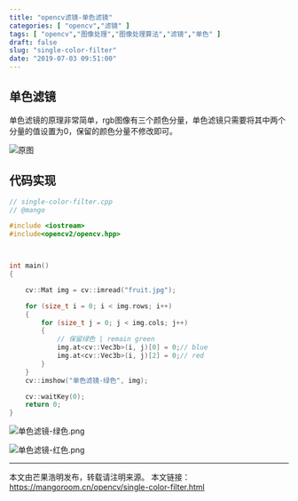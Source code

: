 ```yaml
---
title: "opencv滤镜-单色滤镜"
categories: [ "opencv","滤镜" ]
tags: [ "opencv","图像处理","图像处理算法","滤镜","单色" ]
draft: false
slug: "single-color-filter"
date: "2019-07-03 09:51:00"
---
```


## 单色滤镜

单色滤镜的原理非常简单，rgb图像有三个颜色分量，单色滤镜只需要将其中两个分量的值设置为0，保留的颜色分量不修改即可。

![原图](https://mangoroom.cn/usr/uploads/2019/07/3135764183.jpg)

## 代码实现

```c++
// single-color-filter.cpp 
// @mango

#include <iostream>
#include<opencv2/opencv.hpp>



int main()
{

	cv::Mat img = cv::imread("fruit.jpg");

	for (size_t i = 0; i < img.rows; i++)
	{
		for (size_t j = 0; j < img.cols; j++)
		{
			// 保留绿色 | remain green
			img.at<cv::Vec3b>(i, j)[0] = 0;// blue
			img.at<cv::Vec3b>(i, j)[2] = 0;// red
		}
	}
	cv::imshow("单色滤镜-绿色", img);

	cv::waitKey(0);
	return 0;
}


```

![单色滤镜-绿色.png][1]

![单色滤镜-红色.png][2]

---

本文由芒果浩明发布，转载请注明来源。
本文链接：https://mangoroom.cn/opencv/single-color-filter.html

  [1]: https://mangoroom.cn/usr/uploads/2019/07/3379661975.png
  [2]: https://mangoroom.cn/usr/uploads/2019/07/2612047580.png